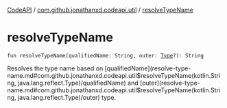 [CodeAPI](../index.md) / [com.github.jonathanxd.codeapi.util](index.md) / [resolveTypeName](.)

# resolveTypeName

`fun resolveTypeName(qualifiedName: String, outer: `[`Type`](http://docs.oracle.com/javase/6/docs/api/java/lang/reflect/Type.html)`?): String`

Resolves the type name based on [qualifiedName](resolve-type-name.md#com.github.jonathanxd.codeapi.util$resolveTypeName(kotlin.String, java.lang.reflect.Type)/qualifiedName) and [outer](resolve-type-name.md#com.github.jonathanxd.codeapi.util$resolveTypeName(kotlin.String, java.lang.reflect.Type)/outer) type.

